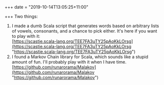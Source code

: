 +++
date = "2019-10-14T13:05:25+11:00"

+++
Two things:

1. I made a dumb Scala script that generates words based on arbitrary lists of vowels, consonants, and a chance to pick either. It's here if you want to play with it:  
   [https://scastie.scala-lang.org/TEE7FA3uTY25pAoKkLOrsg](https://scastie.scala-lang.org/TEE7FA3uTY25pAoKkLOrsg "https://scastie.scala-lang.org/TEE7FA3uTY25pAoKkLOrsg")
2. I found a Markov Chain library for Scala, which sounds like a stupid amount of fun. I'll probably play with it when I have time.  
   [https://github.com/runarorama/Malakov](https://github.com/runarorama/Malakov "https://github.com/runarorama/Malakov")